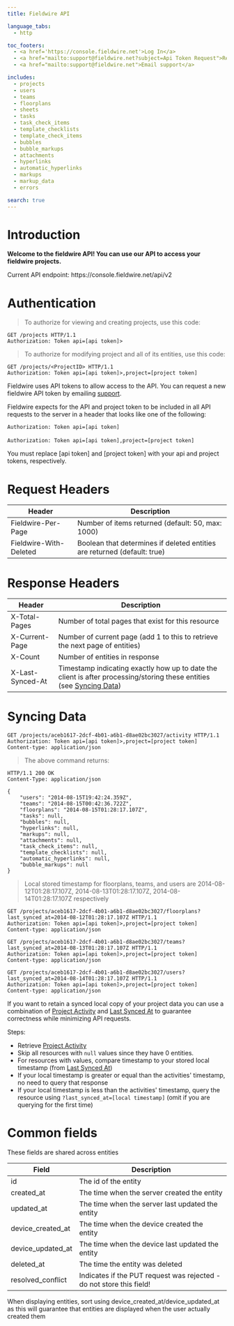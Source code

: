 ```yaml
---
title: Fieldwire API

language_tabs:
  - http

toc_footers:
  - <a href='https://console.fieldwire.net'>Log In</a>
  - <a href="mailto:support@fieldwire.net?subject=Api Token Request">Request an API token</a>
  - <a href="mailto:support@fieldwire.net">Email support</a>

includes:
  - projects
  - users
  - teams
  - floorplans
  - sheets
  - tasks
  - task_check_items
  - template_checklists
  - template_check_items
  - bubbles
  - bubble_markups
  - attachments
  - hyperlinks
  - automatic_hyperlinks
  - markups
  - markup_data
  - errors

search: true
---
```


# Introduction

**Welcome to the fieldwire API! You can use our API to access your fieldwire projects.**

<aside class="notice">Current API endpoint: https://console.fieldwire.net/api/v2</aside>



# Authentication

> To authorize for viewing and creating projects, use this code:

```http
GET /projects HTTP/1.1
Authorization: Token api=[api token]>
```

> To authorize for modifying project and all of its entities, use this code:

```http
GET /projects/<ProjectID> HTTP/1.1
Authorization: Token api=[api token]>,project=[project token]
```

Fieldwire uses API tokens to allow access to the API. You can request a new fieldwire API token by emailing <a href="mailto:support@fieldwire.net?subject=Api Token Request">support</a>.

Fieldwire expects for the API and project token to be included in all API requests to the server in a header that looks like one of the following:

`Authorization: Token api=[api token]`
<br>
<br>
`Authorization: Token api=[api token],project=[project token]`

<aside class="notice">
You must replace [api token] and [project token] with your api and project tokens, respectively.
</aside>

# Request Headers

Header | Description
--------- | -----------
Fieldwire-Per-Page | Number of items returned (default: 50, max: 1000)
Fieldwire-With-Deleted | Boolean that determines if deleted entities are returned (default: true)

# Response Headers

Header | Description
--------- | -----------
X-Total-Pages | Number of total pages that exist for this resource
X-Current-Page | Number of current page (add 1 to this to retrieve the next page of entities)
X-Count | Number of entities in response
X-Last-Synced-At | Timestamp indicating exactly how up to date the client is after processing/storing these entities (see [Syncing Data](#syncing-data))

# Syncing Data

```http
GET /projects/aceb1617-2dcf-4b01-a6b1-d8ae02bc3027/activity HTTP/1.1
Authorization: Token api=[api token]>,project=[project token]
Content-type: application/json
```

> The above command returns:

```http
HTTP/1.1 200 OK
Content-Type: application/json

{
    "users": "2014-08-15T19:42:24.359Z",
    "teams": "2014-08-15T00:42:36.722Z",
    "floorplans": "2014-08-15T01:28:17.107Z",
    "tasks": null,
    "bubbles": null,
    "hyperlinks": null,
    "markups": null,
    "attachments": null,
    "task_check_items": null,
    "template_checklists": null,
    "automatic_hyperlinks": null,
    "bubble_markups": null
}
```
> Local stored timestamp for floorplans, teams, and users are 2014-08-12T01:28:17.107Z, 2014-08-13T01:28:17.107Z, 2014-08-14T01:28:17.107Z respectively

```http
GET /projects/aceb1617-2dcf-4b01-a6b1-d8ae02bc3027/floorplans?last_synced_at=2014-08-12T01:28:17.107Z HTTP/1.1
Authorization: Token api=[api token]>,project=[project token]
Content-type: application/json
```

```http
GET /projects/aceb1617-2dcf-4b01-a6b1-d8ae02bc3027/teams?last_synced_at=2014-08-13T01:28:17.107Z HTTP/1.1
Authorization: Token api=[api token]>,project=[project token]
Content-type: application/json
```

```http
GET /projects/aceb1617-2dcf-4b01-a6b1-d8ae02bc3027/users?last_synced_at=2014-08-14T01:28:17.107Z HTTP/1.1
Authorization: Token api=[api token]>,project=[project token]
Content-type: application/json
```

If you want to retain a synced local copy of your project data you can use a combination of [Project Activity](#get-project-activity) and [Last Synced At](#response-headers) to guarantee correctness while minimizing API requests.

Steps:

* Retrieve [Project Activity](#get-project-activity)
* Skip all resources with `null` values since they have 0 entities.
* For resources with values, compare timestamp to your stored local timestamp (from [Last Synced At](#response-headers))
* If your local timestamp is greater or equal than the activities' timestamp, no need to query that response
* If your local timestamp is less than the activities' timestamp, query the resource using `?last_synced_at=[local timestamp]` (omit if you are querying for the first time)

# Common fields

These fields are shared across entities

Field | Description
--------- | -----------
id | The id of the entity
created_at | The time when the server created the entity
updated_at | The time when the server last updated the entity
device_created_at | The time when the device created the entity
device_updated_at | The time when the device last updated the entity
deleted_at | The time the entity was deleted
resolved_conflict | Indicates if the PUT request was rejected - do not store this field!

<aside class="notice">
When displaying entities, sort using device_created_at/device_updated_at as this will guarantee that entities are displayed when the user actually created them
</aside>